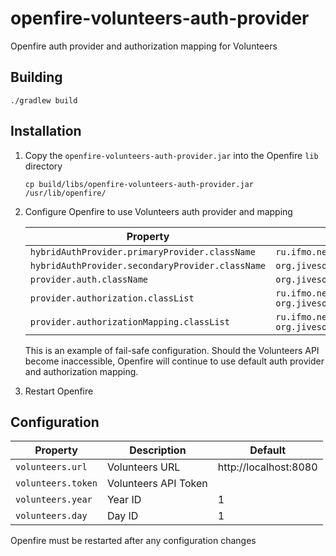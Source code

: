 # openfire-volunteers-auth-provider
Openfire auth provider and authorization mapping for Volunteers

## Building
```
./gradlew build
```

## Installation

1. Copy the `openfire-volunteers-auth-provider.jar` into the Openfire `lib` directory
   ```
   cp build/libs/openfire-volunteers-auth-provider.jar /usr/lib/openfire/
   ```
2. Configure Openfire to use Volunteers auth provider and mapping

   | Property | Value |
   | -------- | ----- |
   | `hybridAuthProvider.primaryProvider.className`   | `ru.ifmo.neerc.volunteers.openfire.VolunteersAuthProvider` |
   | `hybridAuthProvider.secondaryProvider.className` | `org.jivesoftware.openfire.auth.DefaultAuthProvider` |
   | `provider.auth.className`                        | `org.jivesoftware.openfire.auth.HybridAuthProvider` |
   | `provider.authorization.classList`               | `ru.ifmo.neerc.volunteers.openfire.VolunteersAuthorizationPolicy org.jivesoftware.openfire.auth.DefaultAuthorizationPolicy` |
   | `provider.authorizationMapping.classList`        | `ru.ifmo.neerc.volunteers.openfire.VolunteersAuthorizationMapping org.jivesoftware.openfire.auth.DefaultAuthorizationMapping` |

   This is an example of fail-safe configuration.
   Should the Volunteers API become inaccessible, Openfire will continue to use default auth provider and authorization mapping.
   
3. Restart Openfire

## Configuration

| Property | Description | Default |
| -------- | ----------- | ------- |
| `volunteers.url`   | Volunteers URL | http://localhost:8080 |
| `volunteers.token` | Volunteers API Token | |
| `volunteers.year`  | Year ID | 1 |
| `volunteers.day`   | Day ID | 1 |

Openfire must be restarted after any configuration changes
